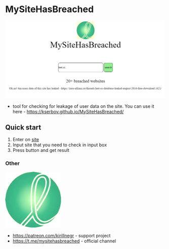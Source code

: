 # MySiteHasBreached
![Site](https://github.com/Kserbov/MySiteHasBreached/blob/main/images/image.jpg)
- tool for checking for leakage of user data on the site. You can use it here - https://kserbov.github.io/MySiteHasBreached/
## Quick start
1. Enter on [site](kserbov.github.io/MySiteHasBreached)
2. Input site that you need to check in input box
3. Press button and get result
### Other
![Site](https://github.com/Kserbov/MySiteHasBreached/blob/main/images/favicon.png)
- https://patreon.com/kirillnegr - support project
- https://t.me/mysitehasbreached - official channel
